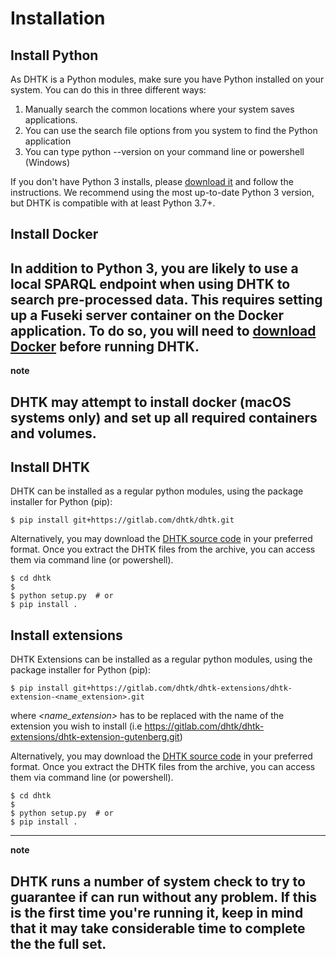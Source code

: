 
Installation
============

Install Python
--------------

As DHTK is a Python modules, make sure you have Python installed on your
system. You can do this in three different ways:

1. Manually search the common locations where your system saves
    applications.
2. You can use the search file options from you system to find the
    Python application
3. You can type python --version on your command line or powershell
    (Windows)

If you don't have Python 3 installs, please [download
it](https://www.python.org/downloads/) and follow the instructions. We
recommend using the most up-to-date Python 3 version, but DHTK is
compatible with at least Python 3.7+.

Install Docker
--------------

In addition to Python 3, you are likely to use a local SPARQL endpoint
when using DHTK to search pre-processed data. This requires setting up a
Fuseki server container on the Docker application. To do so, you will
need to [download Docker](https://docs.docker.com/get-docker/) before
running DHTK.
---
 **note**

 DHTK may attempt to install docker (macOS systems only) and set up all
 required containers and volumes.
---
Install DHTK
------------

DHTK can be installed as a regular python modules, using the package
installer for Python (pip):

    $ pip install git+https://gitlab.com/dhtk/dhtk.git

Alternatively, you may download the [DHTK source
code](https://gitlab.com/dhtk/dhtk/tree/master) in your preferred
format. Once you extract the DHTK files from the archive, you can access
them via command line (or powershell).

    $ cd dhtk
    $
    $ python setup.py  # or
    $ pip install .

Install extensions
-------------------
DHTK Extensions can be installed as a regular python modules, using the package
installer for Python (pip):

    $ pip install git+https://gitlab.com/dhtk/dhtk-extensions/dhtk-extension-<name_extension>.git

where *<name_extension>* has to be replaced with the name of the extension you wish to install (i.e https://gitlab.com/dhtk/dhtk-extensions/dhtk-extension-gutenberg.git)

Alternatively, you may download the [DHTK source
code](https://gitlab.com/dhtk/dhtk-extensions/dhtk-extension-gutenberg/-/archive/master/dhtk-extension-gutenberg-master.zip) in your preferred
format. Once you extract the DHTK files from the archive, you can access
them via command line (or powershell).

    $ cd dhtk
    $
    $ python setup.py  # or
    $ pip install .
---
 **note**

 DHTK runs a number of system check to try to guarantee if can run
 without any problem. If this is the first time you're running it, keep
 in mind that it may take considerable time to complete the the full
 set.
---